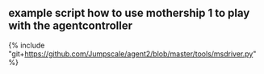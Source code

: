## example script how to use mothership 1 to play with the agentcontroller



{% include "git+https://github.com/Jumpscale/agent2/blob/master/tools/msdriver.py" %}
